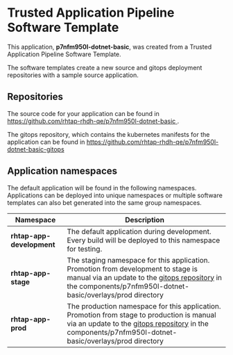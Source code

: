 # Trusted Application Pipeline Software Template

This application, **p7nfm950l-dotnet-basic**, was created from a Trusted Application Pipeline Software Template.

The software templates create a new source and gitops deployment repositories with a sample source application. 

## Repositories

The source code for your application can be found in [https://github.com/rhtap-rhdh-qe/p7nfm950l-dotnet-basic ](https://github.com/rhtap-rhdh-qe/p7nfm950l-dotnet-basic ).
 
The gitops repository, which contains the kubernetes manifests for the application can be found in 
[https://github.com/rhtap-rhdh-qe/p7nfm950l-dotnet-basic-gitops ](https://github.com/rhtap-rhdh-qe/p7nfm950l-dotnet-basic-gitops ) 

## Application namespaces 

The default application will be found in the following namespaces. Applications can be deployed into unique namespaces or multiple software templates can also bet generated into the same group namespaces.  

|  Namespace   |  Description   |  
| -------- | -------- |   
| **rhtap-app-development** | The default application during development. Every build will be deployed to this namespace for testing. | 
| **rhtap-app-stage** | The staging namespace for this application. Promotion from development to stage is manual via an update to the [gitops repository](https://github.com/rhtap-rhdh-qe/p7nfm950l-dotnet-basic-gitops ) in the components/p7nfm950l-dotnet-basic/overlays/prod directory |  
| **rhtap-app-prod** | The production namespace for this application. Promotion from stage to production is manual via an update to the [gitops repository](https://github.com/rhtap-rhdh-qe/p7nfm950l-dotnet-basic-gitops ) in the components/p7nfm950l-dotnet-basic/overlays/prod directory | 